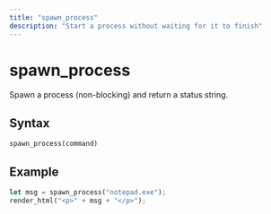 ```yaml
---
title: "spawn_process"
description: "Start a process without waiting for it to finish"
---
```


# spawn_process

Spawn a process (non-blocking) and return a status string.

## Syntax

```rust
spawn_process(command)
```

## Example

```rust
let msg = spawn_process("notepad.exe");
render_html("<p>" + msg + "</p>");
```
